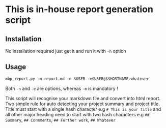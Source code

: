 # This is in-house report generation script

## Installation

No installation required just get it and run it with `-h` option

## Usage

```Python
mbp_report.py -m report.md -n $USER -e$USER@$$HOSTNAME.whatever
```	

Both `-n` and `-e` are options, whereas `-m` is mandatory !

This script will recognise your markdown file and convert into html report. Two simple rule for auto
detecting your project summary and project title. Title must start with a single hash character e.g `# This is your title` and all other major heading need to start with two hash characters e.g `## Summary`, `## Conmments`, `## Further work`, `## Whatever`


